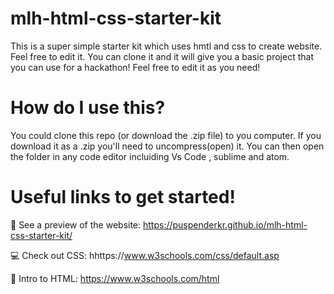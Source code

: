 # mlh-html-css-starter-kit
This is a super simple starter kit which uses hmtl and css to create website. Feel free to edit it. You can clone it and it will give you a basic project that you can use for a hackathon! Feel free to edit it as you need!

# How do I use this?
You could clone this repo (or download the .zip file) to you computer. If you download it as a .zip you'll need to uncompress(open) it. You can then open the folder in any code editor incluiding Vs Code , sublime and atom.

# Useful links to get started!
👀 See a preview of the website: https://puspenderkr.github.io/mlh-html-css-starter-kit/

💻 Check out CSS: hhttps://www.w3schools.com/css/default.asp

🎉 Intro to HTML: https://www.w3schools.com/html
